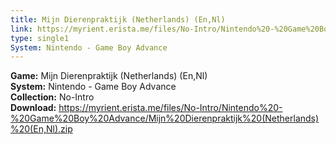 ```yaml
---
title: Mijn Dierenpraktijk (Netherlands) (En,Nl)
link: https://myrient.erista.me/files/No-Intro/Nintendo%20-%20Game%20Boy%20Advance/Mijn%20Dierenpraktijk%20(Netherlands)%20(En,Nl).zip
type: single1
System: Nintendo - Game Boy Advance
---
```

<b>Game:</b> Mijn Dierenpraktijk (Netherlands) (En,Nl)<br>
<b>System:</b> Nintendo - Game Boy Advance<br>
<b>Collection:</b> No-Intro<br>
<b>Download:</b> https://myrient.erista.me/files/No-Intro/Nintendo%20-%20Game%20Boy%20Advance/Mijn%20Dierenpraktijk%20(Netherlands)%20(En,Nl).zip